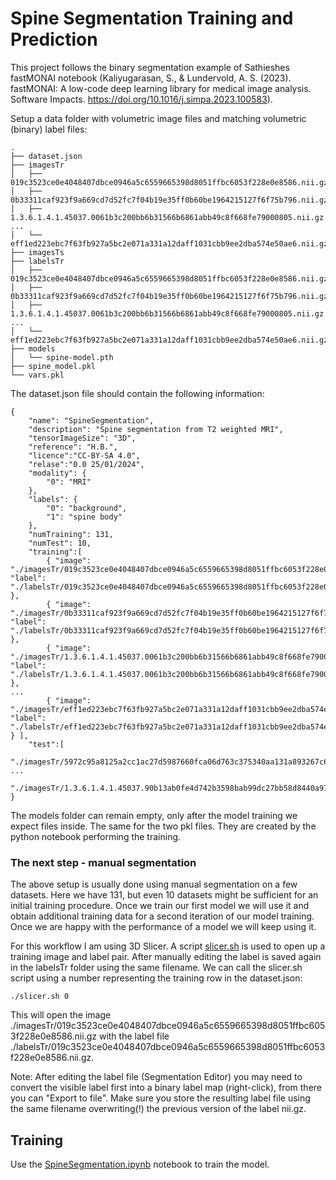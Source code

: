 # Spine Segmentation Training and Prediction

This project follows the binary segmentation example of Sathieshes fastMONAI notebook (Kaliyugarasan, S., & Lundervold, A. S. (2023). fastMONAI: A low-code deep learning library for medical image analysis. Software Impacts. https://doi.org/10.1016/j.simpa.2023.100583).

Setup a data folder with volumetric image files and matching volumetric (binary) label files:

```{bash}
.
├── dataset.json
├── imagesTr
│   ├── 019c3523ce0e4048407dbce0946a5c6559665398d8051ffbc6053f228e0e8586.nii.gz
│   ├── 0b33311caf923f9a669cd7d52fc7f04b19e35ff0b60be1964215127f6f75b796.nii.gz
│   ├── 1.3.6.1.4.1.45037.0061b3c200bb6b31566b6861abb49c8f668fe79000805.nii.gz
...
│   └── eff1ed223ebc7f63fb927a5bc2e071a331a12daff1031cbb9ee2dba574e50ae6.nii.gz
├── imagesTs
├── labelsTr
│   ├── 019c3523ce0e4048407dbce0946a5c6559665398d8051ffbc6053f228e0e8586.nii.gz
│   ├── 0b33311caf923f9a669cd7d52fc7f04b19e35ff0b60be1964215127f6f75b796.nii.gz
│   ├── 1.3.6.1.4.1.45037.0061b3c200bb6b31566b6861abb49c8f668fe79000805.nii.gz
...
│   └── eff1ed223ebc7f63fb927a5bc2e071a331a12daff1031cbb9ee2dba574e50ae6.nii.gz
├── models
│   └── spine-model.pth
├── spine_model.pkl
└── vars.pkl
```

The dataset.json file should contain the following information:

```{json}
{ 
    "name": "SpineSegmentation", 
    "description": "Spine segmentation from T2 weighted MRI",
    "tensorImageSize": "3D",
    "reference": "H.B.",
    "licence":"CC-BY-SA 4.0",
    "relase":"0.0 25/01/2024",
    "modality": { 
        "0": "MRI"
    }, 
    "labels": { 
        "0": "background", 
        "1": "spine body"
    }, 
    "numTraining": 131, 
    "numTest": 10,
    "training":[
        { "image": "./imagesTr/019c3523ce0e4048407dbce0946a5c6559665398d8051ffbc6053f228e0e8586.nii.gz", "label": "./labelsTr/019c3523ce0e4048407dbce0946a5c6559665398d8051ffbc6053f228e0e8586.nii.gz" },
        { "image": "./imagesTr/0b33311caf923f9a669cd7d52fc7f04b19e35ff0b60be1964215127f6f75b796.nii.gz", "label": "./labelsTr/0b33311caf923f9a669cd7d52fc7f04b19e35ff0b60be1964215127f6f75b796.nii.gz" },
        { "image": "./imagesTr/1.3.6.1.4.1.45037.0061b3c200bb6b31566b6861abb49c8f668fe79000805.nii.gz", "label": "./labelsTr/1.3.6.1.4.1.45037.0061b3c200bb6b31566b6861abb49c8f668fe79000805.nii.gz" },
...
        { "image": "./imagesTr/eff1ed223ebc7f63fb927a5bc2e071a331a12daff1031cbb9ee2dba574e50ae6.nii.gz", "label": "./labelsTr/eff1ed223ebc7f63fb927a5bc2e071a331a12daff1031cbb9ee2dba574e50ae6.nii.gz" } ],
    "test":[
        "./imagesTr/5972c95a8125a2cc1ac27d5987660fca06d763c375340aa131a893267c6fee97.nii.gz",
...
        "./imagesTr/1.3.6.1.4.1.45037.90b13ab0fe4d742b3598bab99dc27bb58d8440a972ba1.nii.gz"]
}
```

The models folder can remain empty, only after the model training we expect files inside. The same for the two pkl files. They are created by the python notebook performing the training.

### The next step - manual segmentation

The above setup is usually done using manual segmentation on a few datasets. Here we have 131, but even 10 datasets might be sufficient for an initial training procedure. Once we train our first model we will use it and obtain additional training data for a second iteration of our model training. Once we are happy with the performance of a model we will keep using it.

For this workflow I am using 3D Slicer. A script [slicer.sh](slicer.sh) is used to open up a training image and label pair. After manually editing the label is saved again in the labelsTr folder using the same filename. We can call the slicer.sh script using a number representing the training row in the dataset.json:

```{bash}
./slicer.sh 0
```

This will open the image ./imagesTr/019c3523ce0e4048407dbce0946a5c6559665398d8051ffbc6053f228e0e8586.nii.gz with the label file ./labelsTr/019c3523ce0e4048407dbce0946a5c6559665398d8051ffbc6053f228e0e8586.nii.gz.

Note: After editing the label file (Segmentation Editor) you may need to convert the visible label first into a binary label map (right-click), from there you can "Export to file". Make sure you store the resulting label file using the same filename overwriting(!) the previous version of the label nii.gz.

## Training

Use the [SpineSegmentation.ipynb](SpineSegmentation.ipynb) notebook to train the model.
